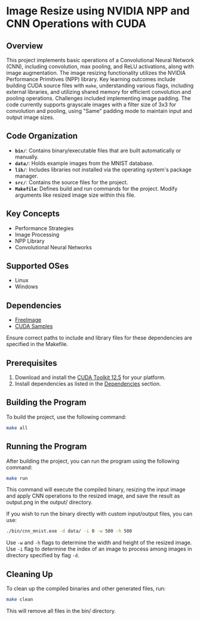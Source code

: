 # Image Resize using NVIDIA NPP and CNN Operations with CUDA

## Overview

This project implements basic operations of a Convolutional Neural Network (CNN), including convolution, max pooling, and ReLU activations, along with image augmentation. The image resizing functionality utilizes the NVIDIA Performance Primitives (NPP) library. Key learning outcomes include building CUDA source files with `make`, understanding various flags, including external libraries, and utilizing shared memory for efficient convolution and pooling operations. Challenges included implementing image padding. The code currently supports grayscale images with a filter size of 3x3 for convolution and pooling, using "Same" padding mode to maintain input and output image sizes.

## Code Organization

- **`bin/`**: Contains binary/executable files that are built automatically or manually.
- **`data/`**: Holds example images from the MNIST database.
- **`lib/`**: Includes libraries not installed via the operating system's package manager.
- **`src/`**: Contains the source files for the project.
- **`Makefile`**: Defines build and run commands for the project. Modify arguments like resized image size within this file.

## Key Concepts

- Performance Strategies
- Image Processing
- NPP Library
- Convolutional Neural Networks

## Supported OSes

- Linux
- Windows

## Dependencies

- [FreeImage](https://freeimage.sourceforge.io/)
- [CUDA Samples](https://github.com/NVIDIA/cuda-samples)

Ensure correct paths to include and library files for these dependencies are specified in the Makefile.

## Prerequisites

1. Download and install the [CUDA Toolkit 12.5](https://developer.nvidia.com/cuda-downloads) for your platform.
2. Install dependencies as listed in the [Dependencies](#dependencies) section.

## Building the Program

To build the project, use the following command:

```bash
make all
```

## Running the Program
After building the project, you can run the program using the following command:

```bash
make run
```

This command will execute the compiled binary, resizing the input image and apply CNN operations to the resized image, and save the result as output.png in the output/ directory.

If you wish to run the binary directly with custom input/output files, you can use:

```bash
./bin/cnn_mnist.exe -d data/ -i 0 -w 500 -h 500
```

Use `-w` and `-h` flags to determine the width and height of the resized image. Use `-i` flag to determine the index of an image to process among images in directory specified by flag `-d`.

## Cleaning Up
To clean up the compiled binaries and other generated files, run:


```bash
make clean
```

This will remove all files in the bin/ directory.
